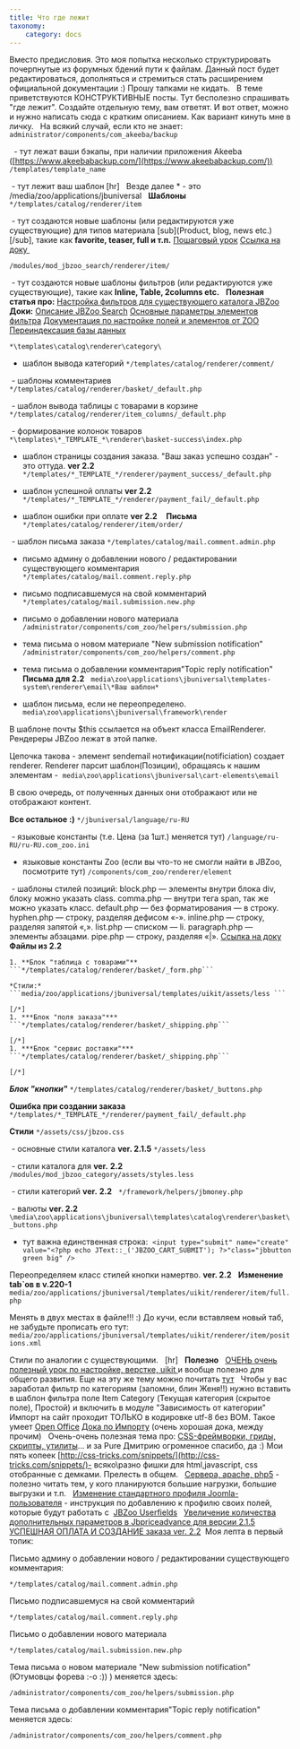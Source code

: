 ```yaml
---
title: Что где лежит
taxonomy:
    category: docs
---
```

Вместо предисловия.
Это моя попытка несколько структурировать почерпнутые из форумных бдений пути к файлам. Данный пост будет редактироваться, дополняться и стремиться стать расширением официальной документации :) Прошу тапками не кидать.
 
В теме приветствуются КОНСТРУКТИВНЫЕ посты. Тут бесполезно спрашивать "где лежит". Создайте отдельную тему, вам ответят. И вот ответ, можно и нужно написать сюда с кратким описанием. Как вариант кинуть мне в личку.
 
На всякий случай, если кто не знает:
 
```administrator/components/com_akeeba/backup```

  - тут лежат ваши бэкапы, при наличии приложения Akeeba ([https://www.akeebabackup.com/](https://www.akeebabackup.com/))
```/templates/template_name```

 - тут лежит ваш шаблон
[hr]
 
Везде далее * - это /media/zoo/applications/jbuniversal
 
**Шаблоны**
```*/templates/catalog/renderer/item```

 - тут создаются новые шаблоны (или редактируются уже существующие) для типов материала [sub](Product, blog, news etc.)[/sub], такие как **favorite, teaser, full и т.п.**
[Пошаговый урок](http://forum.jbzoo.com/topic/2591-kak-dobavit-novyj-shablon-k-tipu-materiala/)
[Ссылка на доку ](http://jbzoo.ru/docs/item-templates)
 

```/modules/mod_jbzoo_search/renderer/item/```

 - тут создаются новые шаблоны фильтров (или редактируются уже существующие), такие как **Inline, Table, 2columns etc.**
 
**Полезная статья про:**
[Настройка фильтров для существующего каталога JBZoo](http://forum.jbzoo.com/topic/2417-nastrojka-filtrov-dlya-suschestvuyuschego-kataloga/?hl=шаблоны+фильтров)
**Доки:**
[Описание JBZoo Search](http://joomla-book.ru/zoo-joomla-advanced-search)
[Основные параметры элементов фильтра](http://joomla-book.ru/jbzoo/jbzoo-filter)
[Документация по настройке полей и элементов от ZOO](http://www.yootheme.com/zoo/documentation?view=docs)
[Переиндексация базы данных](http://forum.jbzoo.com/topic/1976-)

```*\templates\catalog\renderer\category\```

- шаблон вывода категорий
```*/templates/catalog/renderer/comment/```

 - шаблоны комментариев
```*/templates/catalog/renderer/basket/_default.php```

 - шаблон вывода таблицы с товарами в корзине
```*/templates/catalog/renderer/item_columns/_default.php```

 - формирование колонок товаров 
```*\templates\*_TEMPLATE_*\renderer\basket-success\index.php```

- шаблон страницы создания заказа. "Ваш заказ успешно создан" - это оттуда. **ver 2.2**
```*/templates/*_TEMPLATE_*/renderer/payment_success/_default.php ```

- шаблон успешной оплаты **ver 2.2**
```*/templates/*_TEMPLATE_*/renderer/payment_fail/_default.php ```

- шаблон ошибки при оплате **ver 2.2**
  
**Письма**
```*/templates/catalog/renderer/item/order/```

 - шаблон письма заказа
```*/templates/catalog/mail.comment.admin.php```

- письмо админу о добавлении нового / редактировании существующего комментария
```*/templates/catalog/mail.comment.reply.php```

- письмо подписавшемуся на свой комментарий
```*/templates/catalog/mail.submission.new.php```

- письмо о добавлении нового материала
```/administrator/components/com_zoo/helpers/submission.php```

- тема письма о новом материале "New submission notification"
```/administrator/components/com_zoo/helpers/comment.php```

- тема письма о добавлении комментария"Topic reply notification"
 
**Письма для 2.2**
 
```media\zoo\applications\jbuniversal\templates-system\renderer\email\*Ваш шаблон*```

- шаблон письма, если не переопределено.
```media\zoo\applications\jbuniversal\framework\render```

В шаблоне почты $this ссылается на объект класса EmailRenderer. Рендереры JBZoo лежат в этой папке.

Цепочка такова - элемент sendemail нотификации(notificiation) создает renderer.
Renderer парсит шаблон(Позиции), обращаясь к нашим элементам - 
```media\zoo\applications\jbuniversal\cart-elements\email```

В свою очередь, от полученных данных они отображают или не отображают контент.

**Все остальное :)**
```*/jbuniversal/language/ru-RU```

 - языковые константы (т.е. Цена (за 1шт.) меняется тут)
```/language/ru-RU/ru-RU.com_zoo.ini ```

- языковые константы Zoo (если вы что-то не смогли найти в JBZoo, посмотрите тут)
```/components/com_zoo/renderer/element```

 - шаблоны стилей позиций:
block.php — элементы внутри блока div, блоку можно указать class.
comma.php — внутри тега span, так же можно указать класс.
default.php — без форматирования — в строку.
hyphen.php — строку, разделяя дефисом «-».
inline.php — строку, разделяя запятой «,».
list.php — списком — li.
paragraph.php — элементы абзацами.
pipe.php — строку, разделяя «|».
[Ссылка на доку](http://jbzoo.ru/docs/position-styles)
 
**Файлы из 2.2**
 
 

	1. **Блок "таблица с товарами"**
	```*/templates/catalog/renderer/basket/_form.php```

	*Стили:*
	```media/zoo/applications/jbuniversal/templates/uikit/assets/less ```

	[/*]
	1. ***Блок "поля заказа"***
	```*/templates/catalog/renderer/basket/_shipping.php```

	[/*]
	1. ***Блок "сервис доставки"***
	```*/templates/catalog/renderer/basket/_shipping.php```

	[/*]

***Блок "кнопки"***
```*/templates/catalog/renderer/basket/_buttons.php```

**Ошибка при создании заказа**
```*/templates/*_TEMPLATE_*/renderer/payment_fail/_default.php```

**Стили**
```*/assets/css/jbzoo.css```

 - основные стили каталога **ver. 2.1.5**
```*/assets/less```

 - стили каталога для **ver.** **2.2**
 
```/modules/mod_jbzoo_category/assets/styles.less```

 - стили категорий **ver.** **2.2**
 
```*/framework/helpers/jbmoney.php```

 - валюты **ver. 2.2**
```\media\zoo\applications\jbuniversal\templates\catalog\renderer\basket\_buttons.php```

- тут важна единственная строка: 
```<input type="submit" name="create" value="<?php echo JText::_('JBZOO_CART_SUBMIT'); ?>"class="jbbutton green big" />```

Переопределяем класс стилей кнопки намертво. **ver. 2.2**
 
**Изменение tab`ов в v.220-1**
```media/zoo/applications/jbuniversal/templates/uikit/renderer/item/full.php```

Менять в двух местах в файле!!! :) До кучи, если вставляем новый таб, не забудьте прописать его тут:  
```media/zoo/applications/jbuniversal/templates/uikit/renderer/item/positions.xml```

Стили по аналогии с существующими.
 
[hr]
 
**Полезно**
 
[ОЧЕНЬ очень полезный урок по настройке, верстке, uikit ](http://jbzooshop.ru/blog-o-jbzoo/30-kak-verstat-jbzoo)и вообще полезно для общего развития. Еще на эту же тему можно почитать [тут](http://forum.jbzoo.com/topic/8312-shablon-uikit-dlya-jbzoo-jbmarketplace/)
 
Чтобы у вас заработал фильтр по категориям (запомни, блин Женя!!) нужно вставить в шаблон фильтра поле Item Category (Текущая категория (скрытое поле), Простой) и включить в модуле "Зависимость от категории"
 
Импорт на сайт проходит ТОЛЬКО в кодировке utf-8 без BOM. Такое умеет [Open Office](https://www.openoffice.org/ru/)
[Дока по Импорту](http://jbzoo.ru/docs/import-csv-zoo) (очень хорошая дока, между прочим)
 
Очень-очень полезная тема про:
[CSS-фреймворки, гриды, скрипты, утилиты](http://forum.jbzoo.com/topic/9078-css-frejmvorki-gridy-skripty-utility-i-raznye-shtu/page-2#entry50718)... и за Pure Дмитрию огроменное спасибо, да :) Мои пять копеек [http://css-tricks.com/snippets/](http://css-tricks.com/snippets/)- всяко\разно фишки для html,javascript, css отобранные с демками. Прелесть в общем.
 
[Сервера, apache, php5](http://forum.jbzoo.com/topic/9957-nginx-php5-fpm/?p=56058) - полезно читать тем, у кого планируются большие нагрузки, большие выгрузки и т.п.
 
[Изменение стандартного профиля Joomla-пользователя](http://forum.jbzoo.com/topic/9804-izmenenie-standartnogo-profilya-polzovatelya-joomla/?hl=ru-ru) - инструкция по добавлению к профилю своих полей, которые будут работать с 
[JBZoo Userfields](http://forum.jbzoo.com/topic/9781-jbzoo-userfields-jbmarketplace/)
 
[Увеличение количества дополнительных параметров в Jbpriceadvance для версии 2.1.5](http://forum.jbzoo.com/topic/9361-uvelichenie-kolichestva-dop-parametrov-v-jbpriceadvance/?p=51981)
 
 
[УСПЕШНАЯ ОПЛАТА И СОЗДАНИЕ заказа ver. 2.2](http://forum.jbzoo.com/topic/10189-chto-gde-lezhit-ili-fajlovaya-sistema/?p=78024)
 Моя лепта в первый топик:



Письмо админу о добавлении нового / редактировании существующего комментария:

```*/templates/catalog/mail.comment.admin.php```



Письмо подписавшемуся на свой комментарий

```*/templates/catalog/mail.comment.reply.php```



Письмо о добавлении нового материала

```*/templates/catalog/mail.submission.new.php```



Тема письма о новом материале "New submission notification" (Ютумовцы форева :-o :)) ) меняется здесь:

```/administrator/components/com_zoo/helpers/submission.php```



Тема письма о добавлении комментария"Topic reply notification" меняется здесь:

```/administrator/components/com_zoo/helpers/comment.php```
